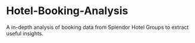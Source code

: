 # Hotel-Booking-Analysis
A in-depth analysis of booking data from Splendor Hotel Groups to extract useful insights.
